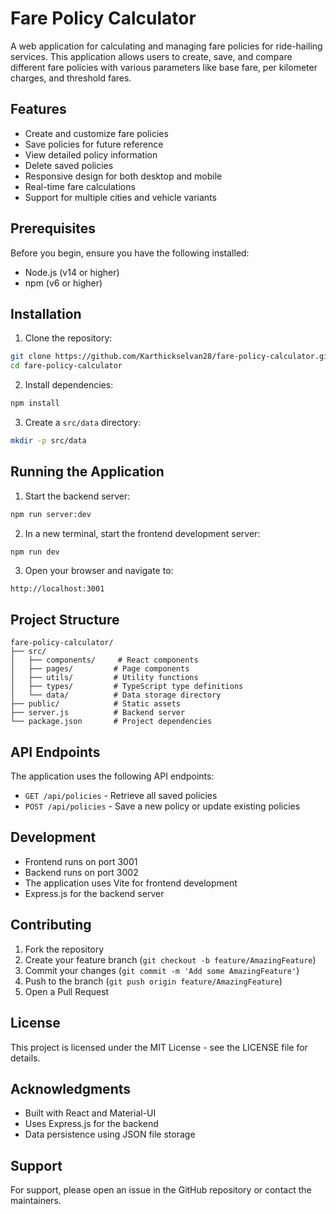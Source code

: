 # Fare Policy Calculator

A web application for calculating and managing fare policies for ride-hailing services. This application allows users to create, save, and compare different fare policies with various parameters like base fare, per kilometer charges, and threshold fares.

## Features

- Create and customize fare policies
- Save policies for future reference
- View detailed policy information
- Delete saved policies
- Responsive design for both desktop and mobile
- Real-time fare calculations
- Support for multiple cities and vehicle variants

## Prerequisites

Before you begin, ensure you have the following installed:

- Node.js (v14 or higher)
- npm (v6 or higher)

## Installation

1. Clone the repository:

```bash
git clone https://github.com/Karthickselvan28/fare-policy-calculator.git
cd fare-policy-calculator
```

2. Install dependencies:

```bash
npm install
```

3. Create a `src/data` directory:

```bash
mkdir -p src/data
```

## Running the Application

1. Start the backend server:

```bash
npm run server:dev
```

2. In a new terminal, start the frontend development server:

```bash
npm run dev
```

3. Open your browser and navigate to:

```
http://localhost:3001
```

## Project Structure

```
fare-policy-calculator/
├── src/
│   ├── components/     # React components
│   ├── pages/         # Page components
│   ├── utils/         # Utility functions
│   ├── types/         # TypeScript type definitions
│   └── data/          # Data storage directory
├── public/            # Static assets
├── server.js          # Backend server
└── package.json       # Project dependencies
```

## API Endpoints

The application uses the following API endpoints:

- `GET /api/policies` - Retrieve all saved policies
- `POST /api/policies` - Save a new policy or update existing policies

## Development

- Frontend runs on port 3001
- Backend runs on port 3002
- The application uses Vite for frontend development
- Express.js for the backend server

## Contributing

1. Fork the repository
2. Create your feature branch (`git checkout -b feature/AmazingFeature`)
3. Commit your changes (`git commit -m 'Add some AmazingFeature'`)
4. Push to the branch (`git push origin feature/AmazingFeature`)
5. Open a Pull Request

## License

This project is licensed under the MIT License - see the LICENSE file for details.

## Acknowledgments

- Built with React and Material-UI
- Uses Express.js for the backend
- Data persistence using JSON file storage

## Support

For support, please open an issue in the GitHub repository or contact the maintainers.
